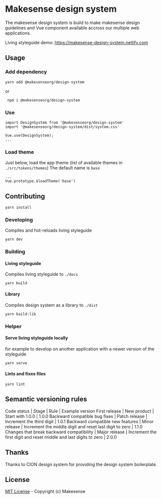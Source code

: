 # Makesense design system

The makesense design system is build to make makesense design guidelines and Vue component available accross our multiple web applications. 

Living styleguide demo: https://makesense-design-system.netlify.com

## Usage

### Add dependency
```
yarn add @makesenseorg/design-system
```

or 
```
 npm i @makesenseorg/design-system
```

### Use 
```
import DesignSystem from '@makesenseorg/design-system'
import '@makesenseorg/design-system/dist/system.css'

Vue.use(DesignSystem);
...
```

### Load theme
Just below, load the app theme (list of available themes in  `./src/tokens/themes`)
The default name is `base`

```
...
Vue.prototype.$loadTheme('base')
```


## Contributing 
```
yarn install
```

### Developing

Compiles and hot-reloads living styleguide

```
yarn dev
```

### Building

#### Living styleguide


Compiles living styleguide to `./docs`

```
yarn build
```

#### Library

Compiles design system as a library to `./dist`

```
yarn build:lib
```

### Helper

#### Serve living styleguide locally

for example to develop on another application with a newer version of the styleguide

```
yarn serve
```

#### Lints and fixes files
```
yarn lint
```

## Semantic versioning rules

Code status | Stage	| Rule | Example version
First release | New product | Start with 1.0.0 | 1.0.0
Backward compatible bug fixes |	Patch release |	Increment the third digit | 1.0.1
Backward compatible new features | Minor release | Increment the middle digit and reset last digit to zero | 1.1.0
Changes that break backward compatibility |	Major release |	Increment the first digit and reset middle and last digits to zero | 2.0.0

## Thanks
Thanks to CION design system for providing the design system boilerplate.

## License
[MIT License](./LICENSE) - Copyright (c) Makesense
